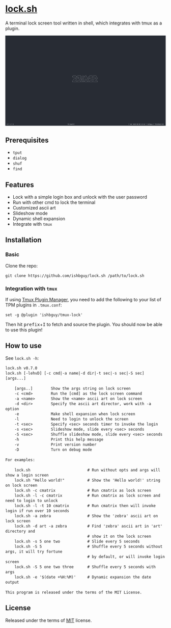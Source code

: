 # [lock.sh](https://github.com/ishbguy/lock.sh)

A terminal lock screen tool written in shell, which integrates with tmux as a plugin.

![`lock.sh -e '$(date +%H:%M:%S | figlet)'`](screenshots/lock-date.png)

## Prerequisites

- `tput`
- `dialog`
- `shuf`
- `find`

## Features

- Lock with a simple login box and unlock with the user password
- Run with other cmd to lock the terminal
- Customized ascii art
- Slideshow mode
- Dynamic shell expansion
- Integrate with `tmux`

## Installation

### Basic

Clone the repo:

```
git clone https://github.com/ishbguy/lock.sh /path/to/lock.sh
```

### Integration with `tmux`

If using [Tmux Plugin Manager](https://github.com/tmux-plugins/tpm), you need to add
the following to your list of TPM plugins in `.tmux.conf`:

```
set -g @plugin 'ishbguy/tmux-lock'
```

Then hit <kbd>prefix</kbd>+<kbd>I</kbd> to fetch and source the plugin. You should now be able to use this plugin!

## How to use

See `lock.sh -h`:

```
lock.sh v0.7.0
lock.sh [-lehvD] [-c cmd|-a name|-d dir|-t sec|-s sec|-S sec] [args...]
    
    [args..]        Show the args string on lock screen
    -c <cmd>        Run the [cmd] as the lock screen command
    -a <name>       Show the <name> ascii art on lock screen
    -d <dir>        Specify the ascii art director, work with -a option
    -e              Make shell expansion when lock screen
    -l              Need to login to unlock the screen
    -t <sec>        Specify <sec> seconds timer to invoke the login
    -s <sec>        Slideshow mode, slide every <sec> seconds
    -S <sec>        Shuffle slideshow mode, slide every <sec> seconds
    -h              Print this help message
    -v              Print version number
    -D              Turn on debug mode

For examples:

    lock.sh                         # Run without opts and args will show a login screen
    lock.sh "Hello world!"          # Show the 'Hello world!' string on lock screen
    lock.sh -c cmatrix              # Run cmatrix as lock screen
    lock.sh -l -c cmatrix           # Run cmatrix as lock screen and need to login to unlock
    lock.sh -l -t 10 cmatrix        # Run cmatrix then will invoke login if run over 10 seconds
    lock.sh -a zebra                # Show the 'zebra' ascii art on lock screen
    lock.sh -d art -a zebra         # Find 'zebra' ascii art in 'art' directory and
                                    # show it on the lock screen
    lock.sh -s 5 one two            # Slide every 5 seconds
    lock.sh -S 5                    # Shuffle every 5 seconds without args, it will try fortune
                                    # by default, or will invoke login screen
    lock.sh -S 5 one two three      # Shuffle every 5 seconds with args
    lock.sh -e '$(date +%H:%M)'     # Dynamic expansion the date output

This program is released under the terms of the MIT License.
```

## License

Released under the terms of [MIT](LICENSE) license.
